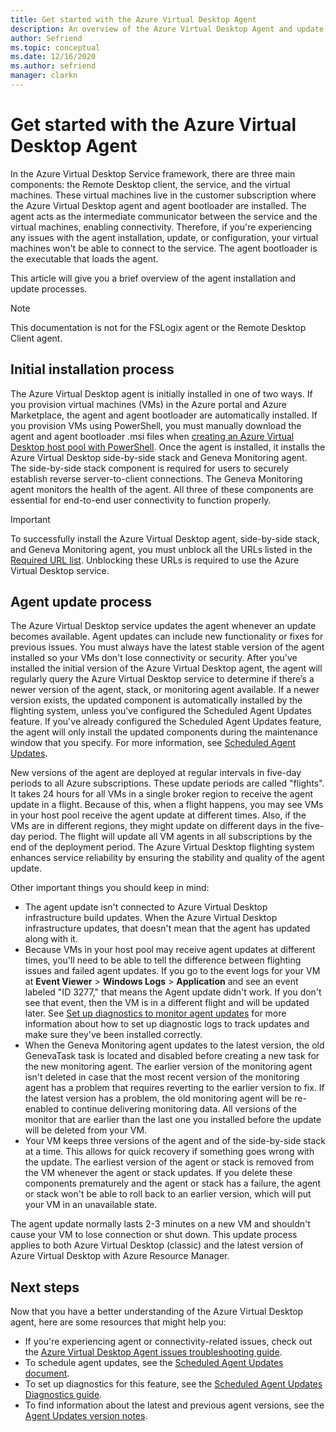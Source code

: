 ```yaml
---
title: Get started with the Azure Virtual Desktop Agent
description: An overview of the Azure Virtual Desktop Agent and update processes.
author: Sefriend
ms.topic: conceptual
ms.date: 12/16/2020
ms.author: sefriend
manager: clarkn
---
```

# Get started with the Azure Virtual Desktop Agent

In the Azure Virtual Desktop Service framework, there are three main components: the Remote Desktop client, the service, and the virtual machines. These virtual machines live in the customer subscription where the Azure Virtual Desktop agent and agent bootloader are installed. The agent acts as the intermediate communicator between the service and the virtual machines, enabling connectivity. Therefore, if you're experiencing any issues with the agent installation, update, or configuration, your virtual machines won't be able to connect to the service. The agent bootloader is the executable that loads the agent. 

This article will give you a brief overview of the agent installation and update processes.

>[!NOTE]
>This documentation is not for the FSLogix agent or the Remote Desktop Client agent.


## Initial installation process

The Azure Virtual Desktop agent is initially installed in one of two ways. If you provision virtual machines (VMs) in the Azure portal and Azure Marketplace, the agent and agent bootloader are automatically installed. If you provision VMs using PowerShell, you must manually download the agent and agent bootloader .msi files when [creating an Azure Virtual Desktop host pool with PowerShell](create-host-pools-powershell.md#register-the-virtual-machines-to-the-azure-virtual-desktop-host-pool). Once the agent is installed, it installs the Azure Virtual Desktop side-by-side stack and Geneva Monitoring agent. The side-by-side stack component is required for users to securely establish reverse server-to-client connections. The Geneva Monitoring agent monitors the health of the agent. All three of these components are essential for end-to-end user connectivity to function properly.

>[!IMPORTANT]
>To successfully install the Azure Virtual Desktop agent, side-by-side stack, and Geneva Monitoring agent, you must unblock all the URLs listed in the [Required URL list](safe-url-list.md#session-host-virtual-machines). Unblocking these URLs is required to use the Azure Virtual Desktop service.

## Agent update process

The Azure Virtual Desktop service updates the agent whenever an update becomes available. Agent updates can include new functionality or fixes for previous issues. You must always have the latest stable version of the agent installed so your VMs don't lose connectivity or security. After you've installed the initial version of the Azure Virtual Desktop agent, the agent will regularly query the Azure Virtual Desktop service to determine if there’s a newer version of the agent, stack, or monitoring agent available. If a newer version exists, the updated component is automatically installed by the flighting system, unless you've configured the Scheduled Agent Updates feature. If you've already configured the Scheduled Agent Updates feature, the agent will only install the updated components during the maintenance window that you specify. For more information, see [Scheduled Agent Updates](scheduled-agent-updates.md).

New versions of the agent are deployed at regular intervals in five-day periods to all Azure subscriptions. These update periods are called "flights". It takes 24 hours for all VMs in a single broker region to receive the agent update in a flight. Because of this, when a flight happens, you may see VMs in your host pool receive the agent update at different times. Also, if the VMs are in different regions, they might update on different days in the five-day period. The flight will update all VM agents in all subscriptions by the end of the deployment period. The Azure Virtual Desktop flighting system enhances service reliability by ensuring the stability and quality of the agent update.

Other important things you should keep in mind:

- The agent update isn't connected to Azure Virtual Desktop infrastructure build updates. When the Azure Virtual Desktop infrastructure updates, that doesn't mean that the agent has updated along with it.
- Because VMs in your host pool may receive agent updates at different times, you'll need to be able to tell the difference between flighting issues and failed agent updates. If you go to the event logs for your VM at **Event Viewer** > **Windows Logs** > **Application** and see an event labeled "ID 3277," that means the Agent update didn't work. If you don't see that event, then the VM is in a different flight and will be updated later. See [Set up diagnostics to monitor agent updates](agent-updates-diagnostics.md) for more information about how to set up diagnostic logs to track updates and make sure they've been installed correctly.
- When the Geneva Monitoring agent updates to the latest version, the old GenevaTask task is located and disabled before creating a new task for the new monitoring agent. The earlier version of the monitoring agent isn't deleted in case that the most recent version of the monitoring agent has a problem that requires reverting to the earlier version to fix. If the latest version has a problem, the old monitoring agent will be re-enabled to continue delivering monitoring data. All versions of the monitor that are earlier than the last one you installed before the update will be deleted from your VM.
- Your VM keeps three versions of the agent and of the side-by-side stack at a time. This allows for quick recovery if something goes wrong with the update. The earliest version of the agent or stack is removed from the VM whenever the agent or stack updates. If you delete these components prematurely and the agent or stack has a failure, the agent or stack won't be able to roll back to an earlier version, which will put your VM in an unavailable state.

The agent update normally lasts 2-3 minutes on a new VM and shouldn't cause your VM to lose connection or shut down. This update process applies to both Azure Virtual Desktop (classic) and the latest version of Azure Virtual Desktop with Azure Resource Manager.

## Next steps

Now that you have a better understanding of the Azure Virtual Desktop agent, here are some resources that might help you:

- If you're experiencing agent or connectivity-related issues, check out the [Azure Virtual Desktop Agent issues troubleshooting guide](troubleshoot-agent.md).
- To schedule agent updates, see the [Scheduled Agent Updates document](scheduled-agent-updates.md).
- To set up diagnostics for this feature, see the [Scheduled Agent Updates Diagnostics guide](agent-updates-diagnostics.md).
- To find information about the latest and previous agent versions, see the [Agent Updates version notes](whats-new-agent.md).

